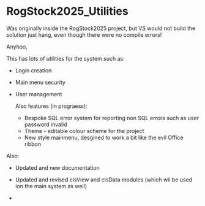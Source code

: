 # RogStock2025_Utilities

Was originally inside the RogStock2025 project, but VS would not build the solution just hang, even though there were no compile errors!

Anyhoo,

This has lots of utilities for the system such as:
- Login creation
- Main menu security
- User management

  Also features (in prograess):
  - Bespoke SQL error system for reporting non SQL errors such as user password invalid
  - Theme - editable colour scheme for the project
  - New style mainmenu, desgined to work a bit like the evil Office ribbon

Also:
- Updated and new documentation
- Updated and revised clsView and clsData modules (which wil be used ion the main system as well)

- 
